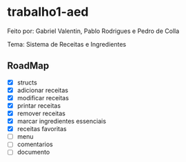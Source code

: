 # trabalho1-aed
Feito por: Gabriel Valentin, Pablo Rodrigues e Pedro de Colla

Tema:  Sistema de Receitas e Ingredientes

## RoadMap

- [x] structs
- [x] adicionar receitas
- [x] modificar receitas
- [x] printar receitas
- [x] remover receitas
- [x] marcar ingredientes essenciais
- [x] receitas favoritas
- [ ] menu
- [ ] comentarios
- [ ] documento
